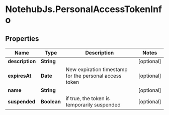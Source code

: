 # NotehubJs.PersonalAccessTokenInfo

## Properties

| Name            | Type        | Description                                            | Notes      |
| --------------- | ----------- | ------------------------------------------------------ | ---------- |
| **description** | **String**  |                                                        | [optional] |
| **expiresAt**   | **Date**    | New expiration timestamp for the personal access token | [optional] |
| **name**        | **String**  |                                                        | [optional] |
| **suspended**   | **Boolean** | if true, the token is temporarily suspended            | [optional] |
